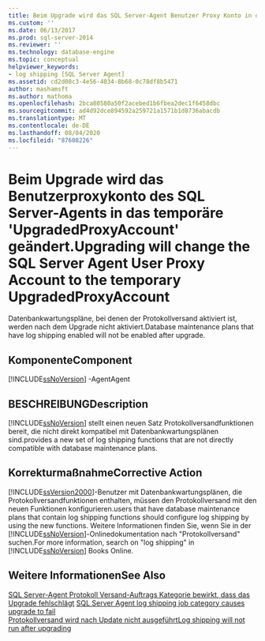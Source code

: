 ```yaml
---
title: Beim Upgrade wird das SQL Server-Agent Benutzer Proxy Konto in das temporäre UpgradedProxyAccount geändert | Microsoft-Dokumentation
ms.custom: ''
ms.date: 06/13/2017
ms.prod: sql-server-2014
ms.reviewer: ''
ms.technology: database-engine
ms.topic: conceptual
helpviewer_keywords:
- log shipping [SQL Server Agent]
ms.assetid: cd2d08c3-4e56-4034-8b68-0c78df8b5471
author: mashamsft
ms.author: mathoma
ms.openlocfilehash: 2bca80580a50f2acebed1b6fbea2dec1f6458dbc
ms.sourcegitcommit: ad4d92dce894592a259721a1571b1d8736abacdb
ms.translationtype: MT
ms.contentlocale: de-DE
ms.lasthandoff: 08/04/2020
ms.locfileid: "87608226"
---
```

# <a name="upgrading-will-change-the-sql-server-agent-user-proxy-account-to-the-temporary-upgradedproxyaccount"></a><span data-ttu-id="7af90-102">Beim Upgrade wird das Benutzerproxykonto des SQL Server-Agents in das temporäre 'UpgradedProxyAccount' geändert.</span><span class="sxs-lookup"><span data-stu-id="7af90-102">Upgrading will change the SQL Server Agent User Proxy Account to the temporary UpgradedProxyAccount</span></span>
  <span data-ttu-id="7af90-103">Datenbankwartungspläne, bei denen der Protokollversand aktiviert ist, werden nach dem Upgrade nicht aktiviert.</span><span class="sxs-lookup"><span data-stu-id="7af90-103">Database maintenance plans that have log shipping enabled will not be enabled after upgrade.</span></span>  
  
## <a name="component"></a><span data-ttu-id="7af90-104">Komponente</span><span class="sxs-lookup"><span data-stu-id="7af90-104">Component</span></span>  
 [!INCLUDE[ssNoVersion](../../includes/ssnoversion-md.md)] <span data-ttu-id="7af90-105">-Agent</span><span class="sxs-lookup"><span data-stu-id="7af90-105">Agent</span></span>  
  
## <a name="description"></a><span data-ttu-id="7af90-106">BESCHREIBUNG</span><span class="sxs-lookup"><span data-stu-id="7af90-106">Description</span></span>  
 [!INCLUDE[ssNoVersion](../../includes/ssnoversion-md.md)] <span data-ttu-id="7af90-107">stellt einen neuen Satz Protokollversandfunktionen bereit, die nicht direkt kompatibel mit Datenbankwartungsplänen sind.</span><span class="sxs-lookup"><span data-stu-id="7af90-107">provides a new set of log shipping functions that are not directly compatible with database maintenance plans.</span></span>  
  
## <a name="corrective-action"></a><span data-ttu-id="7af90-108">Korrekturmaßnahme</span><span class="sxs-lookup"><span data-stu-id="7af90-108">Corrective Action</span></span>  
 [!INCLUDE[ssVersion2000](../../includes/ssversion2000-md.md)]<span data-ttu-id="7af90-109">-Benutzer mit Datenbankwartungsplänen, die Protokollversandfunktionen enthalten, müssen den Protokollversand mit den neuen Funktionen konfigurieren.</span><span class="sxs-lookup"><span data-stu-id="7af90-109">users that have database maintenance plans that contain log shipping functions should configure log shipping by using the new functions.</span></span> <span data-ttu-id="7af90-110">Weitere Informationen finden Sie, wenn Sie in der [!INCLUDE[ssNoVersion](../../includes/ssnoversion-md.md)]-Onlinedokumentation nach "Protokollversand" suchen.</span><span class="sxs-lookup"><span data-stu-id="7af90-110">For more information, search on "log shipping" in [!INCLUDE[ssNoVersion](../../includes/ssnoversion-md.md)] Books Online.</span></span>  
  
## <a name="see-also"></a><span data-ttu-id="7af90-111">Weitere Informationen</span><span class="sxs-lookup"><span data-stu-id="7af90-111">See Also</span></span>  
 <span data-ttu-id="7af90-112">[SQL Server-Agent Protokoll Versand-Auftrags Kategorie bewirkt, dass das Upgrade fehlschlägt](../../../2014/sql-server/install/sql-server-agent-log-shipping-job-category-causes-upgrade-to-fail.md) </span><span class="sxs-lookup"><span data-stu-id="7af90-112">[SQL Server Agent log shipping job category causes upgrade to fail](../../../2014/sql-server/install/sql-server-agent-log-shipping-job-category-causes-upgrade-to-fail.md) </span></span>  
 [<span data-ttu-id="7af90-113">Protokollversand wird nach Update nicht ausgeführt</span><span class="sxs-lookup"><span data-stu-id="7af90-113">Log shipping will not run after upgrading</span></span>](../../../2014/sql-server/install/log-shipping-will-not-run-after-upgrading.md)  
  
  
